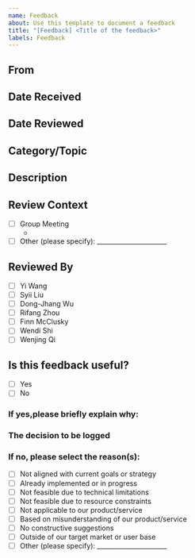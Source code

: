 ```yaml
---
name: Feedback
about: Use this template to document a feedback
title: "[Feedback] <Title of the feedback>"
labels: Feedback
---
```


## From
<!-- Describe the source of the feedback (e.g., client, shadow team, tutor) -->

## Date Received
<!-- Enter the date when the feedback was initially received (YYYY-MM-DD) -->

## Date Reviewed
<!-- Enter the date when the feedback was reviewed and assessed (YYYY-MM-DD) -->

## Category/Topic
<!-- Specify the general area this feedback relates to -->

## Description
<!-- Describe the content of the feedback -->

## Review Context
<!-- Specify where this feedback was reviewed -->
- [ ] Group Meeting
  - <!-- Insert issue link or reference, e.g., #123 or full URL -->
- [ ] Other (please specify): ______________________

## Reviewed By
<!-- Name of the person or team who assessed this feedback -->
- [ ] Yi Wang
- [ ] Syii Liu
- [ ] Dong-Jhang Wu
- [ ] Rifang Zhou
- [ ] Finn McClusky
- [ ] Wendi Shi
- [ ] Wenjing Qi

## Is this feedback useful?
<!-- Select whether the feedback is useful or not -->
- [ ] Yes
- [ ] No

### If yes,please briefly explain why:
<!-- Provide a short explanation for the decision -->

### The decision to be logged
<!-- If the feedback is agreed upon, record the decision summary here -->

### If no, please select the reason(s):
- [ ] Not aligned with current goals or strategy
- [ ] Already implemented or in progress
- [ ] Not feasible due to technical limitations
- [ ] Not feasible due to resource constraints
- [ ] Not applicable to our product/service
- [ ] Based on misunderstanding of our product/service
- [ ] No constructive suggestions
- [ ] Outside of our target market or user base
- [ ] Other (please specify): ______________________
